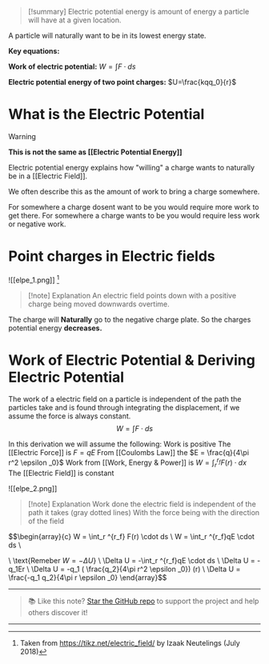 
>[!summary]
Electric potential energy is amount of energy a particle will have at a given location.
>
A particle will naturally want to be in its lowest energy state.
>
**Key equations:**
>
**Work of electric potential:**
$W = \int{F \cdot ds}$
>
**Electric potential energy of two point charges:**
$U=\frac{kqq_0}{r}$

# What is the Electric Potential 
>[!warning]
**This is not the same as [[Electric Potential Energy]]**

Electric potential energy explains how "willing" a charge wants to naturally be in a [[Electric Field]]. 

We often describe this as the amount of work to bring a charge somewhere. 

For somewhere a charge dosent want to be you would require more work to get there.
For somewhere a charge wants to be you would require less work or negative work.

# Point charges in Electric fields
![[elpe_1.png]]
[^1]
>[!note] Explanation
An electric field points down with a positive charge being moved downwards overtime.

The charge will **Naturally** go to the negative charge plate. So the charges potential energy **decreases.**
# Work of Electric Potential & Deriving Electric Potential  
The work of a electric field on a particle is independent of the path the particles take and is found through integrating the displacement, if we assume the force is always constant.
$$W = \int{F \cdot ds}$$

In this derivation we will assume the following:
Work is positive
The [[Electric Force]] is $F = qE$
From [[Coulombs Law]] the $E = \frac{q}{4\pi r^2 \epsilon _0}$
Work from [[Work, Energy & Power]] is $W = \int_r ^{r_f} F(r) \cdot dx$
The [[Electric Field]] is constant 

![[elpe_2.png]]
>[!note] Explanation
Work done the electric field is independent of the path it takes (gray dotted lines)
With the force being with the direction of the field 

$$\begin{array}{c}
W = \int_r ^{r_f} F(r) \cdot ds \\ 
W = \int_r ^{r_f}qE \cdot ds \\ 

\\
\text{Remeber $W = -\Delta U$} \\ 
\Delta U = -\int_r ^{r_f}qE \cdot ds  \\ 
\Delta U = -q_1Er \\ 
\Delta U = -q_1 ( \frac{q_2}{4\pi r^2 \epsilon _0}) (r) \\ 
\Delta U = \frac{-q_1 q_2}{4\pi r \epsilon _0}
\end{array}$$


[^1]: Taken from https://tikz.net/electric_field/ by Izaak Neutelings (July 2018)

---

> 📚 Like this note? [Star the GitHub repo](https://github.com/rajeevphysics/Obsidan-MathMatter) to support the project and help others discover it!

---
